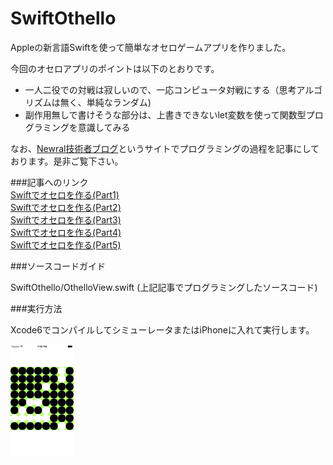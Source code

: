 SwiftOthello
============


Appleの新言語Swiftを使って簡単なオセロゲームアプリを作りました。

今回のオセロアプリのポイントは以下のとおりです。

* 一人二役での対戦は寂しいので、一応コンピュータ対戦にする（思考アルゴリズムは無く、単純なランダム)
* 副作用無しで書けそうな部分は、上書きできないlet変数を使って関数型プログラミングを意識してみる

なお、[Newral技術者ブログ](http://newral.info/publics/index/79/&anchor_link=page79_341#page79_341)というサイトでプログラミングの過程を記事にしております。是非ご覧下さい。

###記事へのリンク  
[Swiftでオセロを作る(Part1)](http://newral.info/publics/index/79/page341=4/r_id=192/c_id=341/detail=1/&anchor_link=page79_341_192#page79_341_192)  
[Swiftでオセロを作る(Part2)](http://newral.info/publics/index/79/page341=4/r_id=196/c_id=341/detail=1/&anchor_link=page79_341_196#page79_341_196)  
[Swiftでオセロを作る(Part3)](http://newral.info/publics/index/79/page341=4/r_id=199/c_id=341/detail=1/&anchor_link=page79_341_199#page79_341_199)  
[Swiftでオセロを作る(Part4)](http://newral.info/publics/index/79/page341=3/r_id=200/c_id=341/detail=1/&anchor_link=page79_341_200#page79_341_200)  
[Swiftでオセロを作る(Part5)](http://newral.info/publics/index/79/page341=3/r_id=204/c_id=341/detail=1/&anchor_link=page79_341_204#page79_341_204)  

###ソースコードガイド

SwiftOthello/OthelloView.swift (上記記事でプログラミングしたソースコード)  

###実行方法

Xcode6でコンパイルしてシミューレータまたはiPhoneに入れて実行します。

<img src="20140907_00.png" alt="オセロ画像" width="20%" height="20%" />

